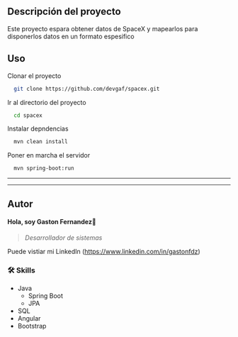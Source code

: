 ## Descripción del proyecto
Este proyecto espara obtener datos de SpaceX y mapearlos para disponerlos datos en un formato espesifico

## Uso

Clonar el proyecto

```bash
  git clone https://github.com/devgaf/spacex.git
```

Ir al directorio del proyecto

```bash
  cd spacex
```

Instalar depndencias

```bash
  mvn clean install
```

Poner en marcha el servidor

```bash
  mvn spring-boot:run
```
---
---

## Autor
#### Hola, soy Gaston Fernandez👋 
> *Desarrollador de sistemas*

Puede vistiar mi LinkedIn (https://www.linkedin.com/in/gastonfdz)
### 🛠 Skills
- Java 
    - Spring Boot
    - JPA
- SQL
- Angular 
- Bootstrap
